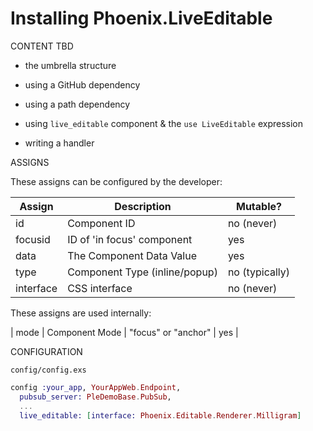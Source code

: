 # Installing Phoenix.LiveEditable 

CONTENT TBD 

- the umbrella structure
- using a GitHub dependency 
- using a path dependency 

- using `live_editable` component & the `use LiveEditable` expression
- writing a handler 

ASSIGNS

These assigns can be configured by the developer: 

| Assign    | Description                   | Mutable?       |
|-----------|-------------------------------|----------------|
| id        | Component ID                  | no (never)     |
| focusid   | ID of 'in focus' component    | yes            |
| data      | The Component Data Value      | yes            |
| type      | Component Type (inline/popup) | no (typically) |
| interface | CSS interface                 | no (never)     |

These assigns are used internally: 

| mode | Component Mode | "focus" or "anchor" | yes |

CONFIGURATION

`config/config.exs`

```elixir
config :your_app, YourAppWeb.Endpoint,
  pubsub_server: PleDemoBase.PubSub,
  ...
  live_editable: [interface: Phoenix.Editable.Renderer.Milligram]
```
